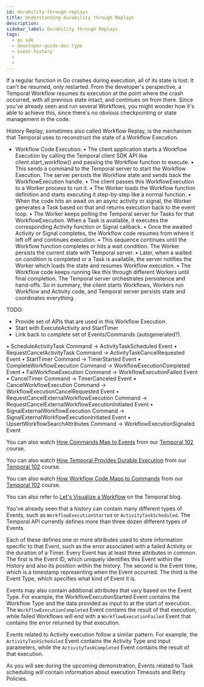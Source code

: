 ```yaml
---
id: durability-through-replays
title: Understanding durability through Replays
description: 
sidebar_label: Durability through Replays
tags:
  - go sdk
  - developer-guide-doc-type
  - event history
  - 
  -
---
```


If a regular function in Go crashes during execution, all of its state is lost. It can't be resumed, only restarted. From the developer's perspective, a Temporal Workflow resumes its execution at the point where the crash occurred, with all previous state intact, and continues on from there. Since you've already seen and run several Workflows, you might wonder how it's able to achieve this, since there's no obvious checkpointing or state management in the code.

History Replay, sometimes also called Workflow Replay, is the mechanism that Temporal uses to reconstruct the state of a Workflow Execution.


- Workflow Code Execution:
• The client application starts a Workflow Execution by calling the Temporal client SDK API like client.start_workflow() and passing the Workflow function to execute.
• This sends a command to the Temporal server to start the Workflow Execution. The server persists the Workflow state and sends back the WorkflowExecution handle. 
• The client passes this WorkflowExecution to a Worker process to run it. 
• The Worker loads the Workflow function definition and starts executing it step-by-step like a normal function. 
• When the code hits an await on an async activity or signal, the Worker generates a Task based on that and returns execution back to the event loop.
• The Worker keeps polling the Temporal server for Tasks for that WorkflowExecution. When a Task is available, it executes the corresponding Activity function or Signal callback.
• Once the awaited Activity or Signal completes, the Workflow code resumes from where it left off and continues execution.
• This sequence continues until the Workflow function completes or hits a wait condition. The Worker persists the current state with Temporal server.
• Later, when a waited on condition is completed or a Task is available, the server notifies the Worker which loads the state and resumes Workflow execution.
• The Workflow code keeps running like this through different Workers until final completion. The Temporal server orchestrates persistence and hand-offs.
So in summary, the client starts Workflows, Workers run Workflow and Activity code, and Temporal server persists state and coordinates everything.



TODO:
- Provide set of APIs that are used in this Workflow Execution.
- Start with ExecuteActivity and StartTimer
- Link back to complete set of Events/Commands (autogenerated?).


• ScheduleActivityTask Command -> ActivityTaskScheduled Event
• RequestCancelActivityTask Command -> ActivityTaskCancelRequested Event 
• StartTimer Command -> TimerStarted Event
• CompleteWorkflowExecution Command -> WorkflowExecutionCompleted Event
• FailWorkflowExecution Command -> WorkflowExecutionFailed Event
• CancelTimer Command -> TimerCanceled Event 
• CancelWorkflowExecution Command -> WorkflowExecutionCancelRequested Event
• RequestCancelExternalWorkflowExecution Command -> RequestCancelExternalWorkflowExecutionInitiated Event
• SignalExternalWorkflowExecution Command -> SignalExternalWorkflowExecutionInitiated Event
• UpsertWorkflowSearchAttributes Command -> WorkflowExecutionSignaled Event

You can also watch [How Commands Map to Events](https://www.youtube.com/embed/EcGcu-Q9sRw?rel=0&iv_load_policy=3&modestbranding=1&showsearch=0&showinfo=0&wmode=transparent) from our [Temporal 102](https://learn.temporal.io/courses/temporal_102/go) course.


You can also watch [How Temporal Provides Durable Execution](https://www.youtube.com/embed/5eNqspaNoxo?rel=0&iv_load_policy=3&modestbranding=1&showse) from our [Temporal 102](https://learn.temporal.io/courses/temporal_102/go) course.

You can also watch [How Workflow Code Maps to Commands](https://www.youtube.com/embed/sjrZJEfe7NE?rel=0&iv_load_policy=3&modestbranding=1&showsearch=0&showinfo=0&wmode=transparent) from our [Temporal 102](https://learn.temporal.io/courses/temporal_102/go) course.


You can also refer to [Let's Visualize a Workflow](https://temporal.io/blog/lets-visualize-a-workflow) on the Temporal blog.


You've already seen that a history can contain many different types of Events, such as `WorkflowExecutionStarted` or `ActivityTaskScheduled`. The Temporal API currently defines more than three dozen different types of Events. 

Each of these defines one or more attributes used to store information  specific to that Event, such as the error associated with a failed  Activity or the duration of a Timer. Every Event has at least three  attributes in common. The first is the Event ID, which uniquely  identifies this Event within the History and also its position within  the history. The second is the Event time, which is a timestamp  representing when the Event occurred. The third is the Event Type,  which specifies what kind of Event it is.

Events may also contain additional attributes that vary based on the Event Type. For example, the WorkflowExecutionStarted Event contains the Workflow Type and the data provided as input to at the start of execution. The `WorkflowExecutionCompleted` Event contains the result of that execution, while failed Workflows will end with a `WorkflowExecutionFailed` Event that contains the error returned by that execution. 

Events related to Activity execution follow a similar pattern. For  example, the `ActivityTaskScheduled` Event contains the Activity Type  and input parameters, while the `ActivityTaskCompleted` Event contains the result of that execution.

As you will see during the upcoming demonstration, Events related to Task scheduling will contain information about execution Timeouts and Retry Policies.
